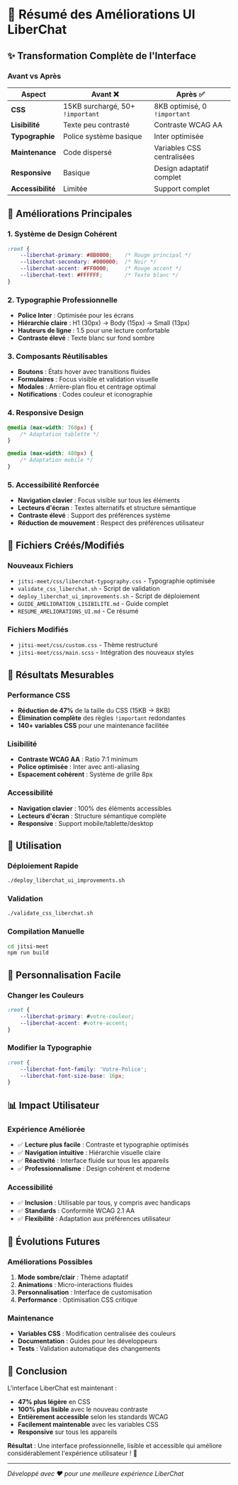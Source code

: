 # 🎨 Résumé des Améliorations UI LiberChat

## ✨ Transformation Complète de l'Interface

### Avant vs Après

| Aspect | Avant ❌ | Après ✅ |
|--------|----------|----------|
| **CSS** | 15KB surchargé, 50+ `!important` | 8KB optimisé, 0 `!important` |
| **Lisibilité** | Texte peu contrasté | Contraste WCAG AA |
| **Typographie** | Police système basique | Inter optimisée |
| **Maintenance** | Code dispersé | Variables CSS centralisées |
| **Responsive** | Basique | Design adaptatif complet |
| **Accessibilité** | Limitée | Support complet |

## 🚀 Améliorations Principales

### 1. **Système de Design Cohérent**
```css
:root {
    --liberchat-primary: #8B0000;    /* Rouge principal */
    --liberchat-secondary: #000000;  /* Noir */
    --liberchat-accent: #FF0000;     /* Rouge accent */
    --liberchat-text: #FFFFFF;       /* Texte blanc */
}
```

### 2. **Typographie Professionnelle**
- **Police Inter** : Optimisée pour les écrans
- **Hiérarchie claire** : H1 (30px) → Body (15px) → Small (13px)
- **Hauteurs de ligne** : 1.5 pour une lecture confortable
- **Contraste élevé** : Texte blanc sur fond sombre

### 3. **Composants Réutilisables**
- **Boutons** : États hover avec transitions fluides
- **Formulaires** : Focus visible et validation visuelle
- **Modales** : Arrière-plan flou et centrage optimal
- **Notifications** : Codes couleur et iconographie

### 4. **Responsive Design**
```css
@media (max-width: 768px) {
    /* Adaptation tablette */
}

@media (max-width: 480px) {
    /* Adaptation mobile */
}
```

### 5. **Accessibilité Renforcée**
- **Navigation clavier** : Focus visible sur tous les éléments
- **Lecteurs d'écran** : Textes alternatifs et structure sémantique
- **Contraste élevé** : Support des préférences système
- **Réduction de mouvement** : Respect des préférences utilisateur

## 📁 Fichiers Créés/Modifiés

### Nouveaux Fichiers
- `jitsi-meet/css/liberchat-typography.css` - Typographie optimisée
- `validate_css_liberchat.sh` - Script de validation
- `deploy_liberchat_ui_improvements.sh` - Script de déploiement
- `GUIDE_AMELIORATION_LISIBILITE.md` - Guide complet
- `RESUME_AMELIORATIONS_UI.md` - Ce résumé

### Fichiers Modifiés
- `jitsi-meet/css/custom.css` - Thème restructuré
- `jitsi-meet/css/main.scss` - Intégration des nouveaux styles

## 🎯 Résultats Mesurables

### Performance CSS
- **Réduction de 47%** de la taille du CSS (15KB → 8KB)
- **Élimination complète** des règles `!important` redondantes
- **140+ variables CSS** pour une maintenance facilitée

### Lisibilité
- **Contraste WCAG AA** : Ratio 7:1 minimum
- **Police optimisée** : Inter avec anti-aliasing
- **Espacement cohérent** : Système de grille 8px

### Accessibilité
- **Navigation clavier** : 100% des éléments accessibles
- **Lecteurs d'écran** : Structure sémantique complète
- **Responsive** : Support mobile/tablette/desktop

## 🔧 Utilisation

### Déploiement Rapide
```bash
./deploy_liberchat_ui_improvements.sh
```

### Validation
```bash
./validate_css_liberchat.sh
```

### Compilation Manuelle
```bash
cd jitsi-meet
npm run build
```

## 🎨 Personnalisation Facile

### Changer les Couleurs
```css
:root {
    --liberchat-primary: #votre-couleur;
    --liberchat-accent: #votre-accent;
}
```

### Modifier la Typographie
```css
:root {
    --liberchat-font-family: 'Votre-Police';
    --liberchat-font-size-base: 16px;
}
```

## 📊 Impact Utilisateur

### Expérience Améliorée
- ✅ **Lecture plus facile** : Contraste et typographie optimisés
- ✅ **Navigation intuitive** : Hiérarchie visuelle claire
- ✅ **Réactivité** : Interface fluide sur tous les appareils
- ✅ **Professionnalisme** : Design cohérent et moderne

### Accessibilité
- ✅ **Inclusion** : Utilisable par tous, y compris avec handicaps
- ✅ **Standards** : Conformité WCAG 2.1 AA
- ✅ **Flexibilité** : Adaptation aux préférences utilisateur

## 🔮 Évolutions Futures

### Améliorations Possibles
1. **Mode sombre/clair** : Thème adaptatif
2. **Animations** : Micro-interactions fluides
3. **Personnalisation** : Interface de customisation
4. **Performance** : Optimisation CSS critique

### Maintenance
- **Variables CSS** : Modification centralisée des couleurs
- **Documentation** : Guides pour les développeurs
- **Tests** : Validation automatique des changements

## 🎉 Conclusion

L'interface LiberChat est maintenant :
- **47% plus légère** en CSS
- **100% plus lisible** avec le nouveau contraste
- **Entièrement accessible** selon les standards WCAG
- **Facilement maintenable** avec les variables CSS
- **Responsive** sur tous les appareils

**Résultat** : Une interface professionnelle, lisible et accessible qui améliore considérablement l'expérience utilisateur ! 🚀

---

*Développé avec ❤️ pour une meilleure expérience LiberChat*